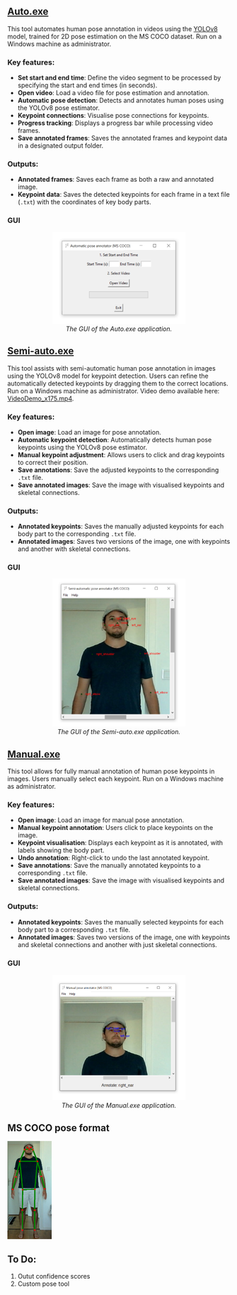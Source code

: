 ## [Auto.exe](Dist/Auto.exe)

This tool automates human pose annotation in videos using the [YOLOv8](https://github.com/ultralytics/ultralytics) model, trained for 2D pose estimation on the MS COCO dataset. Run on a Windows machine as administrator.

### Key features:

- **Set start and end time**: Define the video segment to be processed by specifying the start and end times (in seconds).
- **Open video**: Load a video file for pose estimation and annotation.
- **Automatic pose detection**: Detects and annotates human poses using the YOLOv8 pose estimator.
- **Keypoint connections**: Visualise pose connections for keypoints.
- **Progress tracking**: Displays a progress bar while processing video frames.
- **Save annotated frames**: Saves the annotated frames and keypoint data in a designated output folder.

### Outputs:
- **Annotated frames**: Saves each frame as both a raw and annotated image.
- **Keypoint data**: Saves the detected keypoints for each frame in a text file (`.txt`) with the coordinates of key body parts.

### GUI
<p align="center">
  <img src="https://github.com/KevGildea/KinePose/blob/main/images/Auto.PNG" alt="Auto.exe" width="300">
  <br>
  <i>The GUI of the Auto.exe application.</i>
</p>


## [Semi-auto.exe](Dist/Semi-auto.exe)

This tool assists with semi-automatic human pose annotation in images using the YOLOv8 model for keypoint detection. Users can refine the automatically detected keypoints by dragging them to the correct locations. Run on a Windows machine as administrator. Video demo available here: [VideoDemo_x175.mp4](Demo/VideoDemo_x175.mp4). 

### Key features:

- **Open image**: Load an image for pose annotation.
- **Automatic keypoint detection**: Automatically detects human pose keypoints using the YOLOv8 pose estimator.
- **Manual keypoint adjustment**: Allows users to click and drag keypoints to correct their position.
- **Save annotations**: Save the adjusted keypoints to the corresponding `.txt` file.
- **Save annotated images**: Save the image with visualised keypoints and skeletal connections.

### Outputs:
- **Annotated keypoints**: Saves the manually adjusted keypoints for each body part to the corresponding `.txt` file.
- **Annotated images**: Saves two versions of the image, one with keypoints and another with skeletal connections.

### GUI
<p align="center">
  <img src="https://github.com/KevGildea/KinePose/blob/main/images/Semi-auto.PNG" alt="Semi-auto.exe" width="300">
  <br>
  <i>The GUI of the Semi-auto.exe application.</i>
</p>


## [Manual.exe](Dist/Manual.exe)

This tool allows for fully manual annotation of human pose keypoints in images. Users manually select each keypoint. Run on a Windows machine as administrator.

### Key features:

- **Open image**: Load an image for manual pose annotation.
- **Manual keypoint annotation**: Users click to place keypoints on the image.
- **Keypoint visualisation**: Displays each keypoint as it is annotated, with labels showing the body part.
- **Undo annotation**: Right-click to undo the last annotated keypoint.
- **Save annotations**: Save the manually annotated keypoints to a corresponding `.txt` file.
- **Save annotated images**: Save the image with visualised keypoints and skeletal connections.

### Outputs:
- **Annotated keypoints**: Saves the manually selected keypoints for each body part to a corresponding `.txt` file.
- **Annotated images**: Saves two versions of the image, one with keypoints and skeletal connections and another with just skeletal connections.

### GUI
<p align="center">
  <img src="https://github.com/KevGildea/KinePose/blob/main/images/Manual.PNG" alt="Manual.exe" width="300">
  <br>
  <i>The GUI of the Manual.exe application.</i>
</p>



## MS COCO pose format

<img src="../images/MSCOCO.png" alt="MS COCO pose format" width="100"/>


## To Do:
1. Outut confidence scores
2. Custom pose tool
